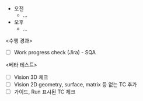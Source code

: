 - 오전
	- ...
- 오후
	- ...

<수행 경과>
- [ ] Work progress check (Jira) - SQA

<베타 테스트>
- [ ] Vision 3D 체크
- [ ] Vision 2D geometry, surface, matrix 등 없는 TC 추가
- [ ] 가이드, Run 표시된 TC 체크
